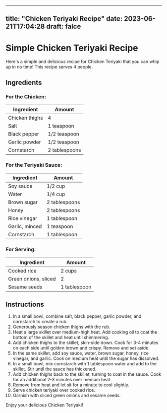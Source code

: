 
---
title: "Chicken Teriyaki Recipe"
date: 2023-06-21T17:04:28
draft: falce
---

# Simple Chicken Teriyaki Recipe

Here's a simple and delicious recipe for Chicken Teriyaki that you can whip up in no time! This recipe serves 4 people.

## Ingredients

### For the Chicken:

| Ingredient  | Amount      |
| ----------- | -----------|
| Chicken thighs | 4 |
| Salt | 1 teaspoon |
| Black pepper | 1/2 teaspoon |
| Garlic powder | 1/2 teaspoon |
| Cornstarch | 2 tablespoons |


### For the Teriyaki Sauce:

| Ingredient  | Amount      |
| ----------- | -----------|
| Soy sauce | 1/2 cup |
| Water | 1/4 cup |
| Brown sugar | 2 tablespoons |
| Honey | 2 tablespoons |
| Rice vinegar | 1 tablespoon |
| Garlic, minced | 1 teaspoon |
| Cornstarch | 1 tablespoon |

### For Serving:

| Ingredient  | Amount      |
| ----------- | -----------|
| Cooked rice | 2 cups |
| Green onions, sliced | 2 |
| Sesame seeds | 1 tablespoon |

## Instructions

1. In a small bowl, combine salt, black pepper, garlic powder, and cornstarch to create a rub.
2. Generously season chicken thighs with the rub.
3. Heat a large skillet over medium-high heat. Add cooking oil to coat the bottom of the skillet and heat until shimmering.
4. Add chicken thighs to the skillet, skin-side down. Cook for 3-4 minutes on each side until golden brown and crispy. Remove and set aside.
5. In the same skillet, add soy sauce, water, brown sugar, honey, rice vinegar, and garlic. Cook on medium heat until the sugar has dissolved.
6. In a small bowl, mix cornstarch with 1 tablespoon water and add to the skillet. Stir until the sauce has thickened.
7. Add chicken thighs back to the skillet, turning to coat in the sauce. Cook for an additional 2-3 minutes over medium heat.
8. Remove from heat and let sit for a minute to cool slightly.
9. Serve chicken teriyaki over cooked rice.
10. Garnish with sliced green onions and sesame seeds.

Enjoy your delicious Chicken Teriyaki!
